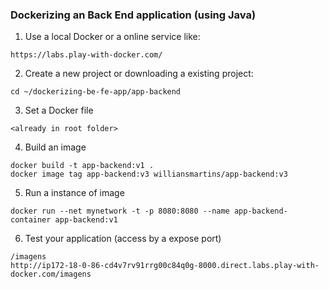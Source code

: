 ### Dockerizing an Back End application (using Java)

1. Use a local Docker or a online service like:
```
https://labs.play-with-docker.com/
```

2. Create a new project or downloading a existing project:
```
cd ~/dockerizing-be-fe-app/app-backend
```

3. Set a Docker file
```
<already in root folder>
```

4. Build an image
```
docker build -t app-backend:v1 .
docker image tag app-backend:v3 williansmartins/app-backend:v3
``` 

5. Run a instance of image
```
docker run --net mynetwork -t -p 8080:8080 --name app-backend-container app-backend:v1
```

6. Test your application (access by a expose port)
```
/imagens
http://ip172-18-0-86-cd4v7rv91rrg00c84q0g-8000.direct.labs.play-with-docker.com/imagens
```

